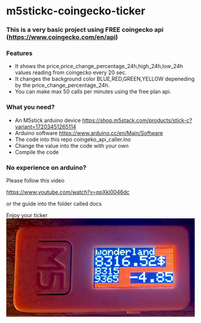 # m5stickc-coingecko-ticker



### This is a very basic project using FREE coingecko api (https://www.coingecko.com/en/api)

### Features
- It shows the price,price_change_percentage_24h,high_24h,low_24h values reading from coingecko every 20 sec.
- It changes the background color BLUE,RED,GREEN,YELLOW depeneding by the price_change_percentage_24h.
- You can make max 50 calls per minutes using the free plan api.


### What you need?
- An M5stick arduino device
    https://shop.m5stack.com/products/stick-c?variant=17203451265114
- Arduino software
    https://www.arduino.cc/en/Main/Software
- The code into this repo
    coingeko_api_caller.ino
- Change the value into the code with your own 
- Compile the code



### No experience on arduino? 
Please follow this video

https://www.youtube.com/watch?v=ppXkl0046dc

or the guide into the folder called docs

Enjoy your ticker
![alt text](https://github.com/ottacom/m5stickc-coingecko-ticker/blob/main/docs/ticker.jpg)